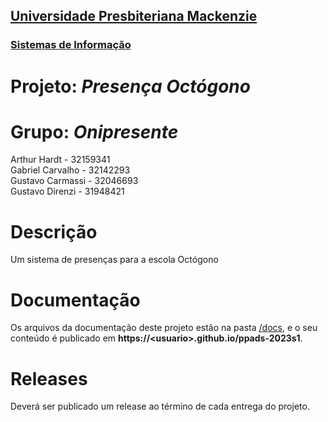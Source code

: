 <h2><a href= "https://www.mackenzie.br">Universidade Presbiteriana Mackenzie</a></h2>
<h3><a href= "https://www.mackenzie.br/graduacao/sao-paulo-higienopolis/sistemas-de-informacao">Sistemas de Informação</a></h3>

# Projeto: *Presença Octógono*

# Grupo: *Onipresente*
Arthur Hardt - 32159341 <br>
Gabriel Carvalho - 32142293 <br>
Gustavo Carmassi - 32046693 <br>
Gustavo Direnzi - 31948421 <br>

# Descrição

Um sistema de presenças para a escola Octógono 

# Documentação

Os arquivos da documentação deste projeto estão na pasta [/docs](/docs), e o seu conteúdo é publicado em **https://&lt;usuario&gt;.github.io/ppads-2023s1**.


# Releases

Deverá ser publicado um release ao término de cada entrega do projeto.
